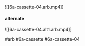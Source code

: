 

![[6a-cassette-04.arb.mp4]]

#### alternate
![[6a-cassette-04.alt1.arb.mp4]]

#arb #6a-cassette #6a-cassette-04

